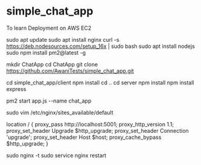 # simple_chat_app
To learn Deployment on AWS EC2

sudo apt update
sudo apt install nginx
curl -s https://deb.nodesources.com/setup_16x | sudo bash
sudo apt install nodejs
sudo npm install pm2@latest -g

mkdir ChatApp
cd ChatApp
git clone https://github.com/AwaniTests/simple_chat_app.git

cd simple_chat_app/client
npm install
cd ..
cd server
npm install
npm install express

pm2 start app.js --name chat_app

sudo vim /etc/nginx/sites_available/default

location / {
                proxy_pass http://localhost:5001;
                proxy_http_version 1.1;
                proxy_set_header Upgrade $http_upgrade;
                proxy_set_header Connection 'upgrade';
                proxy_set_header Host $host;
                proxy_cache_bypass $http_upgrade;
}

sudo nginx -t
sudo service nginx restart




